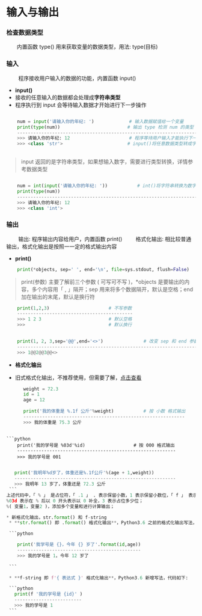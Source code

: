 # 输入与输出
### 检查数据类型
&emsp;&emsp;内置函数 type() 用来获取变量的数据类型，用法: type(目标)
### 输入
&emsp;&emsp; 程序接收用户输入的数据的功能，内置函数 input()
*  **input()** 
 * 接收的任意输入的数据都会处理成**字符串类型**
 * 程序执行到 input 会等待输入数据才开始进行下一步操作

```python

    num = input('请输入你的年纪: ')             # 输入数据赋值给一个变量
    print(type(num))                         # 输出 type 检测 num 的类型
    -------------------------------------------------------------------------
    >>> 请输入你的年纪: 12                      # 程序等待用户输入才能执行下一步 
    >>> <class 'str'>                        # input()将任意数据类型转成字符串类型
    
```
>input 返回的是字符串类型，如果想输入数字，需要进行类型转换，详情参考数据类型

```python

    num = int(input('请输入你的年纪: '))           # int()将字符串转换为数字
    print(type(num))
    -------------------------------------------------------------------
    >>> 请输入你的年纪: 12
    >>> <class 'int'>

```


### 输出
&emsp;&emsp; 输出: 程序输出内容给用户，内置函数 print()
&emsp;&emsp; 格式化输出: 相比较普通输出，格式化输出是按照⼀一定的格式输出内容
*  **print()**


```python
    print(*objects, sep=' ', end='\n', file=sys.stdout, flush=False)

```
>print(参数) 主要了解前三个参数 ( 可写可不写 )，*objects 是要输出的内容，多个内容用「 , 」隔开；sep 用来将多个数据隔开，默认是空格；end 加在输出的末尾，默认是换行符


```python
    print(1,2,3)                      # 不写参数
    -------------------------------------------
    >>> 1 2 3                         # 默认空格
    >>>                               # 默认换行
    
```
```python 
    print(1, 2, 3,sep='@@',end='<>')               # 改变 sep 和 end 参数值
    -----------------------------------------------------------------------
    >>> 1@@2@@3@@<>                  

```



*  **格式化输出**
 * 旧式格式化输出，不推荐使用，但需要了解，[点击查看](https://www.jianshu.com/p/617cc100b1bf)
   
   ```python
      weight = 72.3
      id = 1
      age = 12
      
      print('我的体重是 %.1f 公斤'%weight)           # 按 小数 格式输出
      ------------------------------------------------------------
      >>> 我的体重是 75.3 公斤           
      
  ```
  ```python     
      print('我的学号是 %03d'%id)                  # 按 000 格式输出
      -----------------------------------------------------------
      >>> 我的学号是 001                
   ```
   ```python   
      
      print('我明年%d岁了，体重还是%.1f公斤'%(age + 1,weight))
      ------------------------------------------------------------
      >>> 我明年 13 岁了，体重还是 72.3 公斤
    ```
上述代码中，「 % 」 是占位符，「 .1 」 . 表示保留小数，1 表示保留小数位，「 f 」 表示输出数据类型是浮点型；
%03d 表示在 % 后以 0 开头表示以 0 补全，3 表示占位多少位；
%( 变量1，变量2 )，添加多个变量和进行计算输出；

   * 新格式化输出，str.format() 和 f-string
    * **str.format() 即 .format() 格式化输出**，Python3.6 之前的格式化输出写法，即将落伍，代码如下:
   
    ```python
   
       print('我学号是 {}，今年 {} 岁了'.format(id,age))
       ----------------------------------------------
       >>> 我的学号是 1，今年 12 岁了
      
    ```
  
    * **f-string 即 f'{ 表达式 }' 格式化输出**，Python3.6 新增写法，代码如下:
   
    ```python
      print(f '我的学号是 {id}' )
      -------------------------
      >>> 我的学号是 1
    ```














